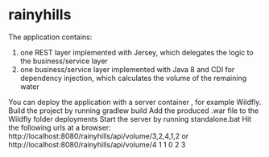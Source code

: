 # rainyhills

The application contains:
1) one REST layer implemented with Jersey, which delegates the logic to the business/service layer
2) one business/service layer implemented with Java 8 and CDI for dependency injection, which calculates the volume of the remaining water

You can deploy the application with a server container , for example Wildfly.
Build the project by running gradlew build
Add the produced .war file to the Wildfly folder deployments
Start the server by running standalone.bat
Hit the following urls at a browser:
http://localhost:8080/rainyhills/api/volume/3,2,4,1,2
or
http://localhost:8080/rainyhills/api/volume/4 1 1 0 2 3

